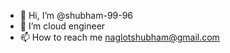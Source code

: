 - 👋 Hi, I’m @shubham-99-96
- 👀 I’m cloud engineer
- 📫 How to reach me naglotshubham@gmail.com

<!---
shubham-99-96/shubham-99-96 is a ✨ special ✨ repository because its `README.md` (this file) appears on your GitHub profile.
You can click the Preview link to take a look at your changes.
--->
